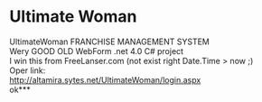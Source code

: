 # Ultimate Woman
UltimateWoman FRANCHISE MANAGEMENT SYSTEM<br>
Wery GOOD OLD WebForm .net 4.0 C# project<br>
I win this from FreeLanser.com (not exist right Date.Time > now ;)<br>
Oper link:
<br>
http://altamira.sytes.net/UltimateWoman/login.aspx
<br>
ok***


